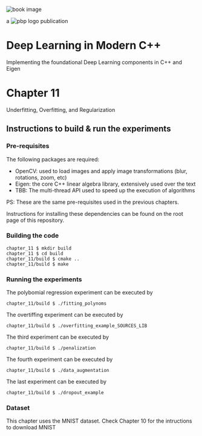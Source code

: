 ![book image](../media/book-image.png)

a ![pbp logo](../media/pbp.png) publication

# Deep Learning in Modern C++
Implementing the foundational Deep Learning components in C++ and Eigen

# Chapter 11
Underfitting, Overfitting, and Regularization 

## Instructions to build & run the experiments

### Pre-requisites

The following packages are required:

- OpenCV: used to load images and apply image transformations (blur, rotations, zoom, etc)
- Eigen: the core C++ linear algebra library, extensively used over the text
- TBB: The multi-thread API used to speed up the execution of algorithms

PS: These are the same pre-requisites used in the previous chapters.

Instructions for installing these dependencies can be found on the root page of this repository.

### Building the code

```
chapter_11 $ mkdir build
chapter_11 $ cd build
chapter_11/build $ cmake ..
chapter_11/build $ make
```

### Running the experiments

The polybomial regression experiment can be executed by

```
chapter_11/build $ ./fitting_polynoms
```

The overtiffing experiment can be executed by

```
chapter_11/build $ ./overfitting_example_SOURCES_LIB
```

The third experiment can be executed by

```
chapter_11/build $ ./penalization
```

The fourth experiment can be executed by

```
chapter_11/build $ ./data_augmentation
```

The last experiment can be executed by

```
chapter_11/build $ ./dropout_example
```

### Dataset

This chapter uses the MNIST dataset. Check Chapter 10 for the intructions to download MNIST
